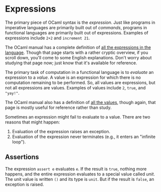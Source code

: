 # Expressions

The primary piece of OCaml syntax is the *expression*.  Just like
programs in imperative languages are primarily built out of *commands*,
programs in functional languages are primarily built out of expressions.
Examples of expressions include `2+2` and `increment 21`.

The OCaml manual has a complete definition of [all the expressions in
the language][exprs].  Though that page starts with a rather cryptic
overview, if you scroll down, you'll come to some English explanations. 
Don't worry about studying that page now; just know that it's
available for reference.

[exprs]:  http://caml.inria.fr/pub/docs/manual-ocaml/expr.html

The primary task of computation in a functional language is to
*evaluate* an expression to a *value*.  A value is an expression for
which there is no computation remaining to be performed.  So, all values
are expressions, but not all expressions are values.  Examples of values
include `2`, `true`, and `"yay!"`.

The OCaml manual also has a definition of [all the values][values], though again,
that page is mostly useful for reference rather than study.

[values]: http://caml.inria.fr/pub/docs/manual-ocaml/values.html

Sometimes an expression might fail to evaluate to a value.  There are two
reasons that might happen:

1. Evaluation of the expression raises an exception.  
2. Evaluation of the expression never terminates (e.g., it enters an "infinite loop").

## Assertions

The expression `assert e` evaluates `e`.  If the result is `true`, nothing
more happens, and the entire expression evaluates to a special value called
*unit*.  The unit value is written `()` and its type is `unit`.
But if the result is `false`, an exception is raised.